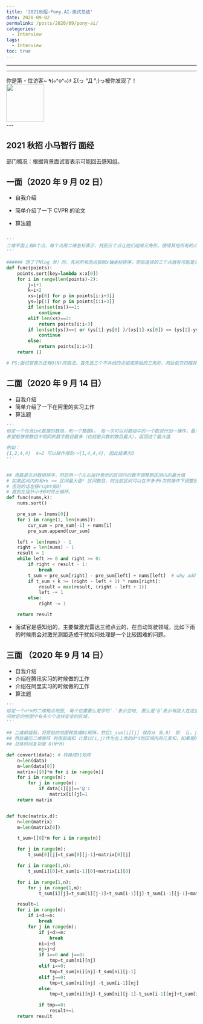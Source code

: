 ```yaml
---
title: '2021秋招-Pony.AI-面试总结'
date: 2020-09-02
permalink: /posts/2020/09/pony-ai/
categories:
  - Interview
tags:
  - Interview
toc: true
---
```


---

---

<div>
<div class="button01">
      <visited_a href="#" display:inline>你是第<span data-hk-page="current"> - </span>位访客~</visited_a>
      <visited_p class="top">٩(๑^o^๑)۶</visited_p>
      <visited_p class="bottom">Σ(っ °Д °;)っ被你发现了！</visited_p>
</div>
<img align="center" width="100" src="{{ site.url }}/images/static/take_me.gif" alt="" display:inline>
</div>
---

## 2021 秋招 小马智行 面经

部门概况：根据背景面试官表示可能回去感知组。

## 一面（2020 年 9 月 02 日）

- 自我介绍
- 简单介绍了一下 CVPR 的论文

- 算法题

```python

'''
二维平面上有N个点，每个点用二维坐标表示，找到三个点让他们组成三角形，使得其他所有的点都不在三角形内部，返回这样的三个点的坐标。
'''

###### 想了个Nlog（N）的，先对所有的点按照x轴坐标排序，然后连续的三个点就有可能是满足条件的点。但是需要判断一下多个点是否共线这种情况。
def func(points):
    points.sort(key=lambda x:x[0])
    for i in range(len(points)-2):
        j=i+1
        k=i+2
        xs=[p[0] for p in points[i:i+3]]
        ys=[p[1] for p in points[i:i+3]]
        if len(set(xs))==1:
            continue
        elif len(xs)==2:
            return points[i:i+3]
        if len(set(ys))==1 or (ys[1]-ys[0] )/(xs[1]-xs[0]) == (ys[2]-ys[0])/(xs[2]-xs[0]):
            continue
        else:
            return points[i:i+3]
    return []

# PS:面试官表示还有O(N)的做法，首先选三个不共线的点组成原始的三角形，然后依次扫描其他的点，如果他们是在三角形的外部则直接跳过，否则的话该点替换掉其中的一个点，最后所有的点都判断完毕之后得到的三角形上的三个点也满足题目要求。
```

## 二面（2020 年 9 月 14 日）

- 自我介绍
- 简单介绍了一下在阿里的实习工作
- 算法题

```python
'''
给定一个包含int数据的数组，和一个整数k。 每一次可以对数组中的一个数进行加一操作，最多可以做k次操作，k可以不用完。
希望能够使数组中相同的数字数目最多（也就是众数的数目最大），返回这个最大值

例如：
{1,2,4,4}  k=2 可以操作得到->{1,4,4,4}, 因此结果为3
'''


## 思路是先对数组排序，然后用一个左右指针表示的区间内的数字调整到区间内的最大值
# 如果区间内的和+k >= 区间最大值* 区间数目，则当前区间可以在不多于k次的操作下调整到相同的值，此时更新结果并，左移left指针
# 否则的话左移right指针
# 直到左指针小于0时终止循环。
def func(nums,k):
    nums.sort()

    pre_sum = [nums[0]]
    for i in range(1, len(nums)):
        cur_sum = pre_sum[-1] + nums[i]
        pre_sum.append(cur_sum)

    left = len(nums) - 1
    right = len(nums) - 1
    result = 1
    while left >= 0 and right >= 0:
        if right < result - 1:
            break
        t_sum = pre_sum[right] - pre_sum[left] + nums[left]  # why add nums[right]
        if t_sum + k >= (right - left + 1) * nums[right]:
            result = max(result, (right - left + 1))
            left -= 1
        else:
            right -= 1

    return result
```

- 面试官是感知组的，主要做激光雷达三维点云的，在自动驾驶领域，比如下雨的时候雨会对激光测距造成干扰如何处理是一个比较困难的问题。

## 三面 （2020 年 9 月 14 日）

- 自我介绍
- 介绍在腾讯实习的时候做的工作
- 介绍在阿里实习的时候做的工作
- 算法题

```python
'''
给定一个n*m的二维格点地图, 每个位置要么是字符’.’表示空地, 要么是’@’表示有敌人在这里. 规定给定一个d(1 <= d <= min(m, n)), 如果一个d*d的区域内没有任何敌人, 则认为这片区域是安全的.
问给定的地图中有多少个这样安全的区域.
'''

## 二维前缀和，将原始的地图转换成01矩阵，然后t_sum[i][j] 保存从（0,0） 到 （i，j）的矩形中所有元素的和
## 然后遍历二维矩阵 利用前缀和 计算以(i,j)作为左上角的d*d的区域内的元素和，如果是0，说明是安全区+1
## 总体时间复杂度 O(N*M)

def convert(data): # 转换成01矩阵
    n=len(data)
    m=len(data[0])
    matrix=[[0]*m for i in range(n)]
    for i in range(n):
        for j in range(m):
            if data[i][j]=='@':
                matrix[i][j]=1
    return matrix


def func(matrix,d):
    n=len(matrix)
    m=len(matrix[0])

    t_sum=[[0]*m for i in range(n)]

    for j in range(m):
        t_sum[0][j]=t_sum[0][j-1]+matrix[0][j]

    for i in range(1,n):
        t_sum[i][0]=t_sum[i-1][0]+matrix[i][0]

    for i in range(1,n):
        for j in range(1,m):
            t_sum[i][j]=t_sum[i][j-1]+t_sum[i-1][j]-t_sum[i-1][j-1]+matrix[i][j]

    result=1
    for i in range(n):
        if i+d>=n:
            break
        for j in range(m):
            if j+d>=m:
                break
            ni=i+d
            nj=j+d
            if i==0 and j==0:
               	tmp=t_sum[ni][nj]
            elif i==0:
                tmp=t_sum[ni][nj]-t_sum[ni][j-1]
            elif j==0:
                tmp=t_sum[ni][nj] -t_sum[i-1][nj]
            else:
            	tmp=t_sum[ni][nj]-t_sum[ni][j-1]-t_sum[i-1][nj]+t_sum[i-1][j-1]

            if tmp==0:
                result+=1
    return result
```

<div data-hk-top-pages="5"> </div>
